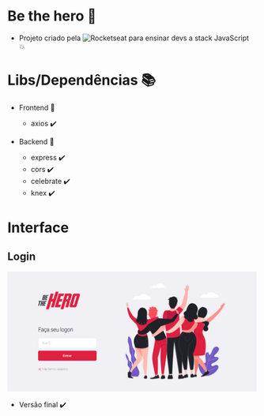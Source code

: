 # Be the hero :blue_heart:
 
 - Projeto criado pela ![Rocketseat](https://app.rocketseat.com.br/) para ensinar devs a stack JavaScript :collision: 


# Libs/Dependências :books:

 - Frontend :purple_heart:

    - axios :heavy_check_mark:

 - Backend :yellow_heart:

    - express :heavy_check_mark:
    - cors :heavy_check_mark:
    - celebrate :heavy_check_mark:
    - knex :heavy_check_mark:


# Interface

  ## Login

   <img src="assets/images/login.png" />

   - Versão final :heavy_check_mark:


